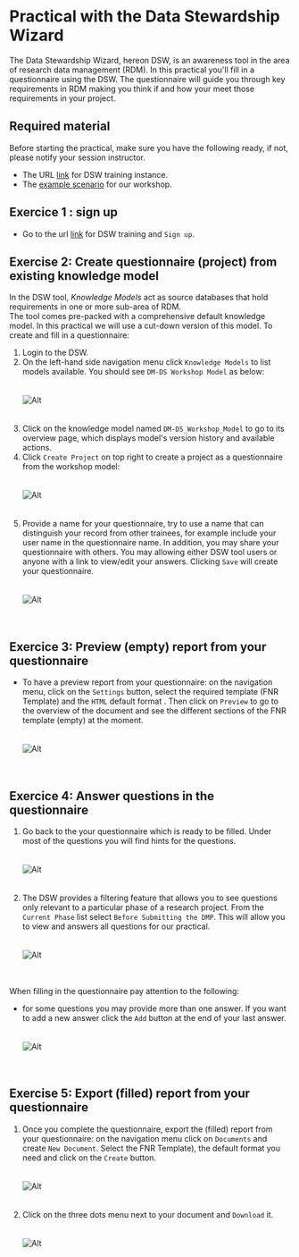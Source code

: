# Practical with the Data Stewardship Wizard


The Data Stewardship Wizard, hereon DSW, is an awareness tool in the area of research data management (RDM). 
In this practical you'll fill in a questionnaire using the DSW. The questionnaire will guide you through key requirements in RDM making you think if and how your meet those requirements in your project.


## Required material

Before starting the practical, make sure you have the following ready, if not, please notify your session instructor.

* The URL [link](https://learning.ds-wizard.org/) for DSW training instance.
* The [example scenario](https://github.com/elixir-luxembourg/DS-DM-training/blob/master/resources/DM-DP_RunningExample.pdf) for our workshop.

## Exercice 1 : sign up

* Go to the url [link](https://learning.ds-wizard.org/) for DSW training and `Sign up`.


## Exercise 2: Create questionnaire (project) from existing knowledge model

In the DSW tool, _Knowledge Models_ act as source databases that hold requirements in one or more sub-area of RDM.  
The tool comes pre-packed with a comprehensive default knowledge model. In this practical we will use a cut-down version of this model. To create and fill in a questionnaire:


1. Login to the DSW.<br/>
2. On the left-hand side navigation menu click `Knowledge Models` to list models available. You should see `DM-DS Workshop Model` as below: <br/> <br/><br/>![Alt](images/list_workshop_km.png)<br/><br/><br/>
3. Click on the knowledge model named `DM-DS_Workshop_Model` to go to its overview page, which displays model's version history and available actions.<br/>
4. Click `Create Project` on top right to create a project as a questionnaire from the workshop model: <br/><br/><br/>![Alt](images/project.png)<br/><br/><br/>
5. Provide a name for your questionnaire, try to use a name that can distinguish your record from other trainees, for example include your user name in the questionnaire name. In addition, you may share your questionnaire with others. You may allowing either DSW tool users or anyone with a link to view/edit your answers. Clicking `Save` will create your questionnaire. <br/><br/><br/> ![Alt](images/project_name.png)<br/><br/><br/>

## Exercice 3: Preview (empty) report from your questionnaire

 * To have a preview report from your questionnaire: on the navigation menu, click on the `Settings` button, select the required template (FNR Template) and the `HTML` default format . Then click on `Preview` to go to the overview of the document and see the different sections of the FNR template (empty) at the moment.<br/><br/><br/>![Alt](images/settings.png)<br/><br/><br/>

## Exercice 4: Answer questions in the questionnaire

1. Go back to the your questionnaire which is ready to be filled. Under most of the questions you will find hints for the questions. <br/><br/><br/> ![Alt](images/fill1.png)<br/><br/><br/>
2. The DSW provides a filtering feature that allows you to see questions only relevant to a particular phase of a research project. From the `Current Phase` list select `Before Submitting the DMP`. This will allow you to view and answers all questions for our practical. <br/><br/><br/> ![Alt](images/fill2.png)<br/><br/><br/>

When filling in the questionnaire pay attention to the following:


 - for some questions you may provide more than one answer. If you want to add a new answer click the `Add` button at the end of your last answer. <br/><br/><br/>![Alt](images/add_answer.png)<br/><br/><br/>

## Exercise 5: Export (filled) report from your questionnaire

1. Once you complete the questionnaire, export the (filled) report from your questionnaire: on the navigation menu click on `Documents` and create `New Document`. Select the FNR Template), the default format you need and click on the `Create` button. <br/><br/><br/>![Alt](images/doc.png)<br/><br/><br/>
2. Click on the three dots menu next to your document and `Download` it. <br/><br/><br/>![Alt](images/download.png)<br/><br/><br/>